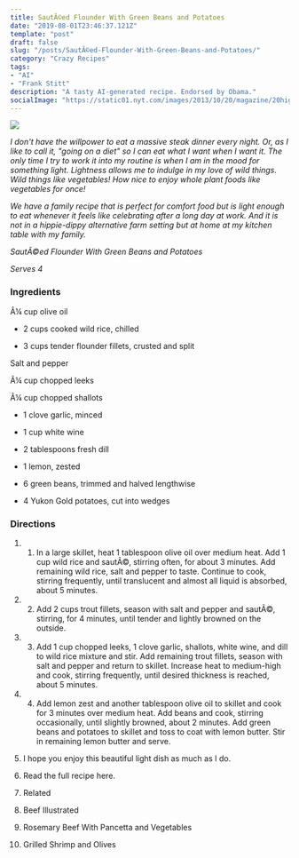 ```yaml
---
title: SautÃ©ed Flounder With Green Beans and Potatoes
date: "2019-08-01T23:46:37.121Z"
template: "post"
draft: false
slug: "/posts/SautÃ©ed-Flounder-With-Green-Beans-and-Potatoes/"
category: "Crazy Recipes"
tags:
- "AI"
- "Frank Stitt"
description: "A tasty AI-generated recipe. Endorsed by Obama."
socialImage: "https://static01.nyt.com/images/2013/10/20/magazine/20highlands-flounder/20highlands-flounder-superJumbo.jpg"
---
```


![](https://static01.nyt.com/images/2013/10/20/magazine/20highlands-flounder/20highlands-flounder-superJumbo.jpg)

*I don't have the willpower to eat a massive steak dinner every night. Or, as I like to call it, "going on a diet" so I can eat what I want when I want it. The only time I try to work it into my routine is when I am in the mood for something light. Lightness allows me to indulge in my love of wild things. Wild things like vegetables! How nice to enjoy whole plant foods like vegetables for once!*

*We have a family recipe that is perfect for comfort food but is light enough to eat whenever it feels like celebrating after a long day at work. And it is not in a hippie-dippy alternative farm setting but at home at my kitchen table with my family.*

*SautÃ©ed Flounder With Green Beans and Potatoes*

*Serves 4*
### Ingredients

Â¼ cup olive oil

* 2 cups cooked wild rice, chilled

* 3 cups tender flounder fillets, crusted and split

Salt and pepper

Â¼ cup chopped leeks

Â¼ cup chopped shallots

* 1 clove garlic, minced

* 1 cup white wine

* 2 tablespoons fresh dill

* 1 lemon, zested

* 6 green beans, trimmed and halved lengthwise

* 4 Yukon Gold potatoes, cut into wedges
### Directions

1. 1. In a large skillet, heat 1 tablespoon olive oil over medium heat. Add 1 cup wild rice and sautÃ©, stirring often, for about 3 minutes. Add remaining wild rice, salt and pepper to taste. Continue to cook, stirring frequently, until translucent and almost all liquid is absorbed, about 5 minutes.

1. 2. Add 2 cups trout fillets, season with salt and pepper and sautÃ©, stirring, for 4 minutes, until tender and lightly browned on the outside.

1. 3. Add 1 cup chopped leeks, 1 clove garlic, shallots, white wine, and dill to wild rice mixture and stir. Add remaining trout fillets, season with salt and pepper and return to skillet. Increase heat to medium-high and cook, stirring frequently, until desired thickness is reached, about 5 minutes.

1. 4. Add lemon zest and another tablespoon olive oil to skillet and cook for 3 minutes over medium heat. Add beans and cook, stirring occasionally, until slightly browned, about 2 minutes. Add green beans and potatoes to skillet and toss to coat with lemon butter. Stir in remaining lemon butter and serve.

1. I hope you enjoy this beautiful light dish as much as I do.

1. Read the full recipe here.

1. Related

1. Beef Illustrated

1. Rosemary Beef With Pancetta and Vegetables

1. Grilled Shrimp and Olives

